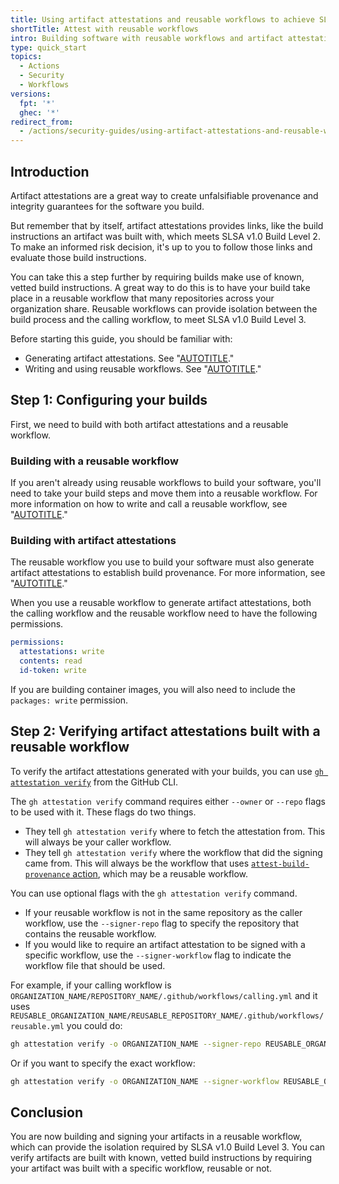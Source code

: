 ```yaml
---
title: Using artifact attestations and reusable workflows to achieve SLSA v1 Build Level 3
shortTitle: Attest with reusable workflows
intro: Building software with reusable workflows and artifact attestations can streamline your supply chain security and help you achieve SLSA v1.0 Build Level 3.
type: quick_start
topics:
  - Actions
  - Security
  - Workflows
versions:
  fpt: '*'
  ghec: '*'
redirect_from:
  - /actions/security-guides/using-artifact-attestations-and-reusable-workflows-to-achieve-slsa-v1-build-level-3
---
```


## Introduction

Artifact attestations are a great way to create unfalsifiable provenance and integrity guarantees for the software you build.

But remember that by itself, artifact attestations provides links, like the build instructions an artifact was built with, which meets SLSA v1.0 Build Level 2. To make an informed risk decision, it's up to you to follow those links and evaluate those build instructions.

You can take this a step further by requiring builds make use of known, vetted build instructions. A great way to do this is to have your build take place in a reusable workflow that many repositories across your organization share. Reusable workflows can provide isolation between the build process and the calling workflow, to meet SLSA v1.0 Build Level 3.

Before starting this guide, you should be familiar with:
* Generating artifact attestations. See "[AUTOTITLE](/actions/security-guides/using-artifact-attestations-to-establish-provenance-for-builds)."
* Writing and using reusable workflows. See "[AUTOTITLE](/actions/using-workflows/reusing-workflows)."

## Step 1: Configuring your builds

First, we need to build with both artifact attestations and a reusable workflow.

### Building with a reusable workflow

If you aren't already using reusable workflows to build your software, you'll need to take your build steps and move them into a reusable workflow. For more information on how to write and call a reusable workflow, see "[AUTOTITLE](/actions/using-workflows/reusing-workflows)."

### Building with artifact attestations

The reusable workflow you use to build your software must also generate artifact attestations to establish build provenance. For more information, see "[AUTOTITLE](/actions/security-guides/using-artifact-attestations-to-establish-provenance-for-builds)."

When you use a reusable workflow to generate artifact attestations, both the calling workflow and the reusable workflow need to have the following permissions.

```yaml copy
permissions:
  attestations: write
  contents: read
  id-token: write
```

If you are building container images, you will also need to include the `packages: write` permission.

## Step 2: Verifying artifact attestations built with a reusable workflow

To verify the artifact attestations generated with your builds, you can use [`gh attestation verify`](https://cli.github.com/manual/gh_attestation_verify) from the GitHub CLI.

The `gh attestation verify` command requires either `--owner` or `--repo` flags to be used with it. These flags do two things.

* They tell `gh attestation verify` where to fetch the attestation from. This will always be your caller workflow.
* They tell `gh attestation verify` where the workflow that did the signing came from. This will always be the workflow that uses [`attest-build-provenance` action](https://github.com/actions/attest-build-provenance), which may be a reusable workflow.

You can use optional flags with the `gh attestation verify` command.

* If your reusable workflow is not in the same repository as the caller workflow, use the `--signer-repo` flag to specify the repository that contains the reusable workflow.
* If you would like to require an artifact attestation to be signed with a specific workflow, use the `--signer-workflow` flag to indicate the workflow file that should be used.

For example, if your calling workflow is `ORGANIZATION_NAME/REPOSITORY_NAME/.github/workflows/calling.yml` and it uses `REUSABLE_ORGANIZATION_NAME/REUSABLE_REPOSITORY_NAME/.github/workflows/reusable.yml` you could do:

```bash copy
gh attestation verify -o ORGANIZATION_NAME --signer-repo REUSABLE_ORGANIZATION_NAME/REUSABLE_REPOSITORY_NAME PATH/TO/YOUR/BUILD/ARTIFACT-BINARY
```

Or if you want to specify the exact workflow:

```bash copy
gh attestation verify -o ORGANIZATION_NAME --signer-workflow REUSABLE_ORGANIZATION_NAME/REUSABLE_REPOSITORY_NAME/.github/workflows/reusable.yml PATH/TO/YOUR/BUILD/ARTIFACT-BINARY
```

## Conclusion

You are now building and signing your artifacts in a reusable workflow, which can provide the isolation required by SLSA v1.0 Build Level 3. You can verify artifacts are built with known, vetted build instructions by requiring your artifact was built with a specific workflow, reusable or not.
